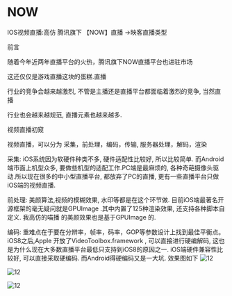 # NOW
IOS视频直播:高仿 腾讯旗下 【NOW】直播  ->映客直播类型

前言

随着今年近两年直播平台的火热，腾讯旗下NOW直播平台也进驻市场

这还仅仅是游戏直播这块的蛋糕.直播

行业的竞争会越来越激烈, 不管是主播还是直播平台都面临着激烈的竞争, 当然直播

行业也会越来越规范, 直播元素也越来越多.

视频直播初窥

视频直播，可以分为 采集，前处理，编码，传输, 服务器处理，解码，渲染

采集: iOS系统因为软硬件种类不多, 硬件适配性比较好, 所以比较简单. 而Android端市面上机型众多, 要做些机型的适配工作.PC端是最麻烦的, 各种奇葩摄像头驱动.所以现在很多的中小型直播平台, 都放弃了PC的直播, 更有一些直播平台只做iOS端的视频直播.


前处理: 美颜算法,视频的模糊效果, 水印等都是在这个环节做. 目前iOS端最著名开源框架的毫无疑问就是GPUImage
.其中内置了125种渲染效果, 还支持各种脚本自定义. 我高仿的喵播
的美颜效果也是基于GPUImage
的.


编码: 重难点在于要在分辨率，帧率，码率，GOP等参数设计上找到最佳平衡点。iOS8之后,Apple
开放了VideoToolbox.framework
, 可以直接进行硬编解码, 这也是为什么现在大多数直播平台最低只支持到iOS8的原因之一. iOS端硬件兼容性比较好, 可以直接采取硬编码. 而Android得硬编码又是一大坑.
效果图如下
![12](https://github.com/ChinaArJun/Tencent-NOW/blob/master/NowGif.gif)

![12](https://github.com/ChinaArJun/Tencent-NOW/blob/master/4349FA93-F15B-4287-9162-3AA27B223A72.png)

![12](https://github.com/ChinaArJun/Tencent-NOW/blob/master/FA783124-4B81-455F-A6E6-461ACA874478.png)
